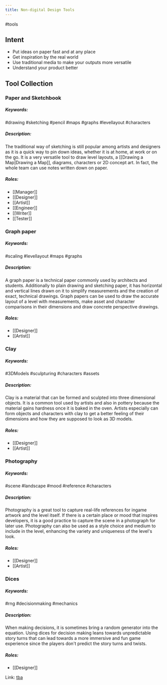 ```yaml
---
title: Non-digital Design Tools
---
```

#tools 

## Intent
- Put ideas on paper fast and at any place
- Get inspiration by the real world
- Use traditional media to make your outputs more versatile
- Understand your product better

## Tool Collection


### Paper and Sketchbook

##### Keywords:
#drawing #sketching #pencil #maps #graphs #levellayout #characters

##### Description: 
The traditional way of sketching is still popular among artists and designers as it is a quick way to pin down ideas, whether it is at home, at work or on the go. It is a very versatile tool to draw level layouts, a [[Drawing a Map|Drawing a Map]], diagrams, characters or 2D concept art. In fact, the whole team can use notes written down on paper.

##### Roles:
- [[Manager]]
- [[Designer]]
- [[Artist]]
- [[Engineer]]
- [[Writer]]
- [[Tester]]


### Graph paper

##### Keywords:
#scaling #levellayout #maps #graphs 

##### Description: 
A graph paper is a technical paper commonly used by architects and students. Additionally to plain drawing and sketching paper, it has horizontal and vertical lines drawn on it to simplify measurements and the creation of exact, technical drawings. Graph papers can be used to draw the accurate layout of a level with measurements, make asset and character comparisons in their dimensions and draw concrete perspective drawings.

##### Roles:
- [[Designer]]
- [[Artist]]


### Clay

##### Keywords:
#3DModels #sculpturing #characters #assets 

##### Description: 
Clay is a material that can be formed and sculpted into three dimensional objects. It is a common tool used by artists and also in pottery because the material gains hardness once it is baked in the oven. Artists especially can form objects and characters with clay to get a better feeling of their dimensions and how they are supposed to look as 3D models. 

##### Roles:
- [[Designer]]
- [[Artist]]


### Photography

##### Keywords:
#scene #landscape #mood #reference #characters 

##### Description: 
Photography is a great tool to capture real-life references for ingame artwork and the level itself. If there is a certain place or mood that inspires developers, it is a good practice to capture the scene in a photograph for later use. Photography can also be used as a style choice and medium to include in the level, enhancing the variety and uniqueness of the level's look.

##### Roles:
- [[Designer]]
- [[Artist]]


### Dices

##### Keywords:
#rng #decisionmaking #mechanics

##### Description: 
When making decisions, it is sometimes bring a random generator into the equation. Using dices for decision making leans towards unpredictable story turns that can lead towards a more immersive and fun game experience since the players don't predict the story turns and twists.

##### Roles:
- [[Designer]]

Link: [tba]()
